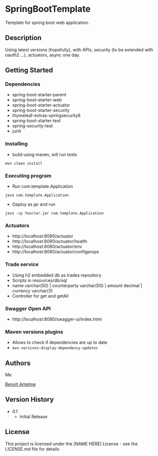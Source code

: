 # SpringBootTemplate

Template for spring boot web application.

## Description

Using latest versions (hopefully), with APIs, security (to be extended with oauth2 ...), actuators, async one day.

## Getting Started

### Dependencies

* spring-boot-starter-parent
* spring-boot-starter-web
* spring-boot-starter-actuator
* spring-boot-starter-security
* thymeleaf-extras-springsecurity6
* spring-boot-starter-test
* spring-security-test
* junit

### Installing

* build using maven, will run tests
```
mvn clean install
```


### Executing program

* Run com.template.Application
```
java com.template.Application
```

* Deploy as jar and run
```
java -cp YourJar.jar com.template.Application
```

### Actuators

* http://localhost:8080/actuator
* http://localhost:8080/actuator/health
* http://localhost:8080/actuator/env
* http://localhost:8080/actuator/configprops


### Trade service

* Using h2 embedded db as trades repository
* Scripts in resources/db/sql
* name varchar(50) | counterparty varchar(50) | amount decimal | currency varchar(3)
* Controller for get and getAll


### Swagger Open API

* http://localhost:8080/swagger-ui/index.html


### Maven versions plugins

* Allows to check if dependencies are up to date
* ```mvn versions:display-dependency-updates```


## Authors

Me


[Benoit Antelme](https://github.com/benoitantelme)

## Version History

* 0.1
    * Initial Release

## License

This project is licensed under the [NAME HERE] License - see the LICENSE.md file for details